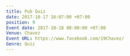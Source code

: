 ```yaml
---
title: Pub Quiz
date: 2017-10-17 16:07:00 +07:00
position: 9
Event date: 2017-10-18 00:00:00 +07:00
Venue: Chavez
Event URL: https://www.facebook.com/19Chavez/
Genre: Quiz
---
```



